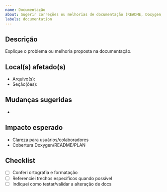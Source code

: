 ```yaml
---
name: Documentação
about: Sugerir correções ou melhorias de documentação (README, Doxygen, comentários)
labels: documentation
---
```


## Descrição
Explique o problema ou melhoria proposta na documentação.

## Local(s) afetado(s)
- Arquivo(s):
- Seção(ões):

## Mudanças sugeridas
- 

## Impacto esperado
- Clareza para usuários/colaboradores
- Cobertura Doxygen/README/PLAN

## Checklist
- [ ] Conferi ortografia e formatação
- [ ] Referenciei trechos específicos quando possível
- [ ] Indiquei como testar/validar a alteração de docs
